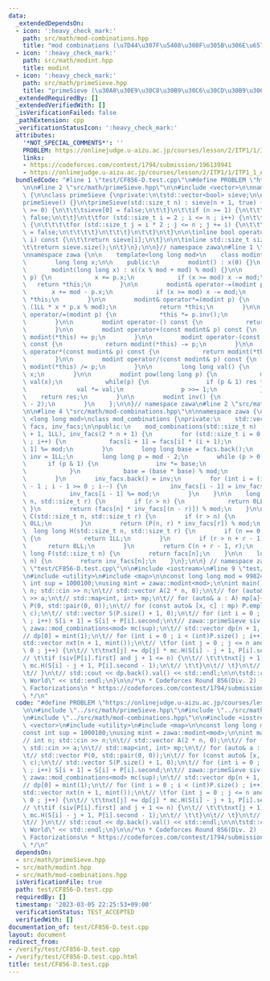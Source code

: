 ```yaml
---
data:
  _extendedDependsOn:
  - icon: ':heavy_check_mark:'
    path: src/math/mod-combinations.hpp
    title: "mod combinations (\u7D44\u307F\u5408\u308F\u305B\u306E\u6570 mod)"
  - icon: ':heavy_check_mark:'
    path: src/math/modint.hpp
    title: modint
  - icon: ':heavy_check_mark:'
    path: src/math/primeSieve.hpp
    title: "primeSieve (\u30A8\u30E9\u30C8\u30B9\u30C6\u30CD\u30B9\u306E\u7BE9\uFF09"
  _extendedRequiredBy: []
  _extendedVerifiedWith: []
  _isVerificationFailed: false
  _pathExtension: cpp
  _verificationStatusIcon: ':heavy_check_mark:'
  attributes:
    '*NOT_SPECIAL_COMMENTS*': ''
    PROBLEM: https://onlinejudge.u-aizu.ac.jp/courses/lesson/2/ITP1/1/ITP1_1_A
    links:
    - https://codeforces.com/contest/1794/submission/196139941
    - https://onlinejudge.u-aizu.ac.jp/courses/lesson/2/ITP1/1/ITP1_1_A
  bundledCode: "#line 1 \"test/CF856-D.test.cpp\"\n#define PROBLEM \"https://onlinejudge.u-aizu.ac.jp/courses/lesson/2/ITP1/1/ITP1_1_A\"\
    \n\n#line 2 \"src/math/primeSieve.hpp\"\n\n#include <vector>\n\nnamespace zawa\
    \ {\n\nclass primeSieve {\nprivate:\n\tstd::vector<bool> sieve;\n\npublic:\n\t\
    primeSieve() {}\n\tprimeSieve(std::size_t n) : sieve(n + 1, true) {\n\t\tif (n\
    \ >= 0) {\n\t\t\tsieve[0] = false;\n\t\t}\n\t\tif (n >= 1) {\n\t\t\tsieve[1] =\
    \ false;\n\t\t}\n\t\tfor (std::size_t i = 2 ; i <= n ; i++) {\n\t\t\tif (sieve[i])\
    \ {\n\t\t\t\tfor (std::size_t j = i * 2 ; j <= n ; j += i) {\n\t\t\t\t\tsieve[j]\
    \ = false;\n\t\t\t\t}\n\t\t\t}\n\t\t}\n\t}\n\n\tinline bool operator[](std::size_t\
    \ i) const {\n\t\treturn sieve[i];\n\t}\n\n\tinline std::size_t size() const {\n\
    \t\treturn sieve.size();\n\t}\n};\n\n}// namespace zawa\n#line 1 \"src/math/modint.hpp\"\
    \nnamespace zawa {\n\n    template<long long mod>\n    class modint {\n    private:\n\
    \        long long x;\n\n    public:\n        modint() : x(0) {}\n        \n \
    \       modint(long long x) : x((x % mod + mod) % mod) {}\n\n        modint& operator+=(modint\
    \ p) {\n            x += p.x;\n            if (x >= mod) x -= mod;\n         \
    \   return *this;\n        }\n\n        modint& operator-=(modint p) {\n     \
    \       x += mod - p.x;\n            if (x >= mod) x -= mod;\n            return\
    \ *this;\n        }\n\n        modint& operator*=(modint p) {\n            x =\
    \ (1LL * x * p.x % mod);\n            return *this;\n        }\n\n        modint&\
    \ operator/=(modint p) {\n            *this *= p.inv();\n            return *this;\n\
    \        }\n\n        modint operator-() const {\n            return modint(-x);\n\
    \        }\n\n        modint operator+(const modint& p) const {\n            return\
    \ modint(*this) += p;\n        }\n\n        modint operator-(const modint& p)\
    \ const {\n            return modint(*this) -= p;\n        }\n\n        modint\
    \ operator*(const modint& p) const {\n            return modint(*this) *= p;\n\
    \        }\n\n        modint operator/(const modint& p) const {\n            return\
    \ modint(*this) /= p;\n        }\n\n        long long val() {\n            return\
    \ x;\n        }\n\n        modint pow(long long p) {\n            modint res(1),\
    \ val(x);\n            while(p) {\n                if (p & 1) res *= val;\n  \
    \              val *= val;\n                p >>= 1;\n            }\n        \
    \    return res;\n        }\n\n        modint inv() {\n            return pow(mod\
    \ - 2);\n        }\n    };\n\n}// namespace zawa\n#line 2 \"src/math/mod-combinations.hpp\"\
    \n\n#line 4 \"src/math/mod-combinations.hpp\"\n\nnamespace zawa {\n\ntemplate\
    \ <long long mod>\nclass mod_combinations {\nprivate:\n    std::vector<long long>\
    \ facs, inv_facs;\n\npublic:\n    mod_combinations(std::size_t n) : facs(2 * n\
    \ + 1, 1LL), inv_facs(2 * n + 1) {\n        for (std::size_t i = 0 ; i + 1 < facs.size()\
    \ ; i++) {\n            facs[i + 1] = facs[i] * (i + 1);\n            facs[i +\
    \ 1] %= mod;\n        }\n        long long base = facs.back();\n        long long\
    \ inv = 1LL;\n        long long p = mod - 2;\n        while (p > 0) {\n      \
    \      if (p & 1) {\n                inv *= base;\n                inv %= mod;\n\
    \            }\n            base = (base * base) % mod;\n            p >>= 1;\n\
    \        }\n        inv_facs.back() = inv;\n        for (int i = (int)facs.size()\
    \ - 1 ; i - 1 >= 0 ; i--) {\n            inv_facs[i - 1] = inv_facs[i] * i;\n\
    \            inv_facs[i - 1] %= mod;\n        }\n    }\n\n    long long P(std::size_t\
    \ n, std::size_t r) {\n        if (r > n) {\n            return 0LL;\n       \
    \ }\n        return (facs[n] * inv_facs[(n - r)]) % mod;\n    }\n\n    long long\
    \ C(std::size_t n, std::size_t r) {\n        if (r > n) {\n            return\
    \ 0LL;\n        }\n        return (P(n, r) * inv_facs[r]) % mod;\n    }\n\n  \
    \  long long H(std::size_t n, std::size_t r) {\n        if (n == 0 and r == 0)\
    \ {\n            return 1LL;\n        }\n        if (r > n + r - 1) {\n      \
    \      return 0LL;\n        }\n        return C(n + r - 1, r);\n    }\n\n    long\
    \ long F(std::size_t n) {\n        return facs[n];\n    }\n\n    long long invF(std::size_t\
    \ n) {\n        return inv_facs[n];\n    }\n};\n\n} // namespace zawa\n#line 6\
    \ \"test/CF856-D.test.cpp\"\n\n#include <iostream>\n#line 9 \"test/CF856-D.test.cpp\"\
    \n#include <utility>\n#include <map>\n\nconst long long mod = 998244353;\nconst\
    \ int sup = 1000100;\nusing mint = zawa::modint<mod>;\n\nint main() {\n\t// int\
    \ n; std::cin >> n;\n\t// std::vector A(2 * n, 0);\n\t// for (auto& a : A) std::cin\
    \ >> a;\n\t// std::map<int, int> mp;\n\t// for (auto& a : A) mp[a]++;\n\t// std::vector\
    \ P(0, std::pair(0, 0));\n\t// for (const auto& [x, c] : mp) P.emplace_back(x,\
    \ c);\n\t// std::vector S(P.size() + 1, 0);\n\t// for (int i = 0 ; i < (int)P.size()\
    \ ; i++) S[i + 1] = S[i] + P[i].second;\n\t// zawa::primeSieve siv(sup);\n\t//\
    \ zawa::mod_combinations<mod> mc(sup);\n\t// std::vector dp(n + 1, mint());\n\t\
    // dp[0] = mint(1);\n\t// for (int i = 0 ; i < (int)P.size() ; i++) {\n\t// \t\
    std::vector nxt(n + 1, mint());\n\t// \tfor (int j = 0 ; j <= n and S[i] - j >=\
    \ 0 ; j++) {\n\t// \t\tnxt[j] += dp[j] * mc.H(S[i] - j + 1, P[i].second);\n\t\
    // \t\tif (siv[P[i].first] and j + 1 <= n) {\n\t// \t\t\tnxt[j + 1] += dp[j] *\
    \ mc.H(S[i] - j + 1, P[i].second - 1);\n\t// \t\t}\n\t// \t}\n\t// \tdp = std::move(nxt);\n\
    \t// }\n\t// std::cout << dp.back().val() << std::endl;\n\n\tstd::cout << \"Hello\
    \ World\" << std::endl;\n}\n\n/*\n * Codeforces Round 856(Div. 2) - D Counting\
    \ Factorizations\n * https://codeforces.com/contest/1794/submission/196139941\n\
    \ */\n"
  code: "#define PROBLEM \"https://onlinejudge.u-aizu.ac.jp/courses/lesson/2/ITP1/1/ITP1_1_A\"\
    \n\n#include \"../src/math/primeSieve.hpp\"\n#include \"../src/math/modint.hpp\"\
    \n#include \"../src/math/mod-combinations.hpp\"\n\n#include <iostream>\n#include\
    \ <vector>\n#include <utility>\n#include <map>\n\nconst long long mod = 998244353;\n\
    const int sup = 1000100;\nusing mint = zawa::modint<mod>;\n\nint main() {\n\t\
    // int n; std::cin >> n;\n\t// std::vector A(2 * n, 0);\n\t// for (auto& a : A)\
    \ std::cin >> a;\n\t// std::map<int, int> mp;\n\t// for (auto& a : A) mp[a]++;\n\
    \t// std::vector P(0, std::pair(0, 0));\n\t// for (const auto& [x, c] : mp) P.emplace_back(x,\
    \ c);\n\t// std::vector S(P.size() + 1, 0);\n\t// for (int i = 0 ; i < (int)P.size()\
    \ ; i++) S[i + 1] = S[i] + P[i].second;\n\t// zawa::primeSieve siv(sup);\n\t//\
    \ zawa::mod_combinations<mod> mc(sup);\n\t// std::vector dp(n + 1, mint());\n\t\
    // dp[0] = mint(1);\n\t// for (int i = 0 ; i < (int)P.size() ; i++) {\n\t// \t\
    std::vector nxt(n + 1, mint());\n\t// \tfor (int j = 0 ; j <= n and S[i] - j >=\
    \ 0 ; j++) {\n\t// \t\tnxt[j] += dp[j] * mc.H(S[i] - j + 1, P[i].second);\n\t\
    // \t\tif (siv[P[i].first] and j + 1 <= n) {\n\t// \t\t\tnxt[j + 1] += dp[j] *\
    \ mc.H(S[i] - j + 1, P[i].second - 1);\n\t// \t\t}\n\t// \t}\n\t// \tdp = std::move(nxt);\n\
    \t// }\n\t// std::cout << dp.back().val() << std::endl;\n\n\tstd::cout << \"Hello\
    \ World\" << std::endl;\n}\n\n/*\n * Codeforces Round 856(Div. 2) - D Counting\
    \ Factorizations\n * https://codeforces.com/contest/1794/submission/196139941\n\
    \ */\n"
  dependsOn:
  - src/math/primeSieve.hpp
  - src/math/modint.hpp
  - src/math/mod-combinations.hpp
  isVerificationFile: true
  path: test/CF856-D.test.cpp
  requiredBy: []
  timestamp: '2023-03-05 22:25:53+09:00'
  verificationStatus: TEST_ACCEPTED
  verifiedWith: []
documentation_of: test/CF856-D.test.cpp
layout: document
redirect_from:
- /verify/test/CF856-D.test.cpp
- /verify/test/CF856-D.test.cpp.html
title: test/CF856-D.test.cpp
---
```

